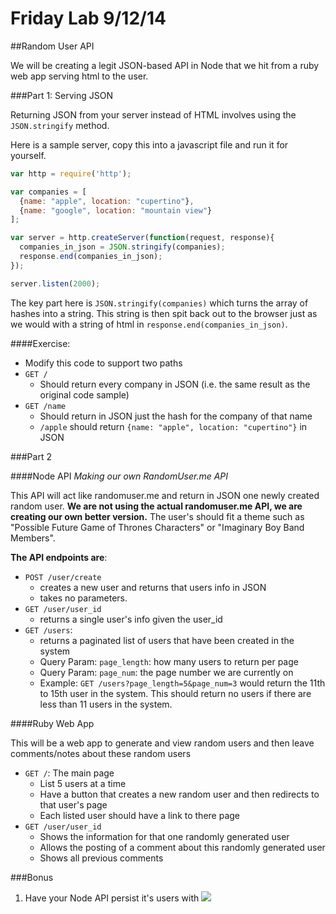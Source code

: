 # Friday Lab 9/12/14

##Random User API

We will be creating a legit JSON-based API in Node that we hit from a ruby web app serving html to the user.

###Part 1: Serving JSON

Returning JSON from your server instead of HTML involves using the ```JSON.stringify``` method.

Here is a sample server, copy this into a javascript file and run it for yourself.

```js
var http = require('http');

var companies = [
  {name: "apple", location: "cupertino"},
  {name: "google", location: "mountain view"}
];

var server = http.createServer(function(request, response){
  companies_in_json = JSON.stringify(companies);
  response.end(companies_in_json);
});

server.listen(2000);
```
The key part here is ```JSON.stringify(companies)``` which turns the array of hashes into a string. This string is then spit back out to the browser just as we would with a string of html in ```response.end(companies_in_json)```.

####Exercise:
  - Modify this code to support two paths
  - ```GET /```
    - Should return every company in JSON (i.e. the same result as the original code sample)
  - ```GET /name```
    - Should return in JSON just the hash for the company of that name
    - ```/apple``` should return ```{name: "apple", location: "cupertino"}``` in JSON



###Part 2

####Node API
*Making our own RandomUser.me API*

This API will act like randomuser.me and return in JSON one newly created random user. **We are not using the actual randomuser.me API, we are creating our own better version.** The user's should fit a theme such as "Possible Future Game of Thrones Characters" or "Imaginary Boy Band Members".

**The API endpoints are**:
  - ```POST /user/create```
    - creates a new user and returns that users info in JSON
    - takes no parameters.
  - ```GET /user/user_id```
    - returns a single user's info given the user_id
  - ```GET /users```:
    - returns a paginated list of users that have been created in the system
    - Query Param: ```page_length```: how many users to return per page
    - Query Param: ```page_num```: the page number we are currently on
    - Example: ```GET /users?page_length=5&page_num=3``` would return the 11th  to 15th user in the system. This should return no users if there are less than 11 users in the system.

####Ruby Web App

This will be a web app to generate and view random users and then leave comments/notes about these random users
  - ```GET /```: The main page
    - List 5 users at a time
    - Have a button that creates a new random user and then redirects to that user's page
    - Each listed user should have a link to there page
  - ```GET /user/user_id```
    - Shows the information for that one randomly generated user
    - Allows the posting of a comment about this randomly generated user
    - Shows all previous comments

###Bonus
  1. Have your Node API persist it's users with ![](http://redis.io/images/redis.png)
